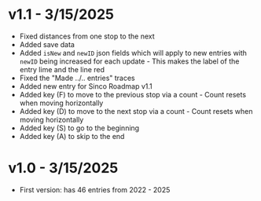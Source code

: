 # v1.1 - 3/15/2025
- Fixed distances from one stop to the next
- Added save data
- Added `isNew` and `newID` json fields which will apply to new entries with `newID` being increased for each update
        - This makes the label of the entry lime and the line red
- Fixed the "Made ../.. entries" traces
- Added new entry for Sinco Roadmap v1.1
- Added key (F) to move to the previous stop via a count
        - Count resets when moving horizontally
- Added key (D) to move to the next stop via a count
        - Count resets when moving horizontally
- Added key (S) to go to the beginning
- Added key (A) to skip to the end

# v1.0 - 3/15/2025
- First version: has 46 entries from 2022 - 2025